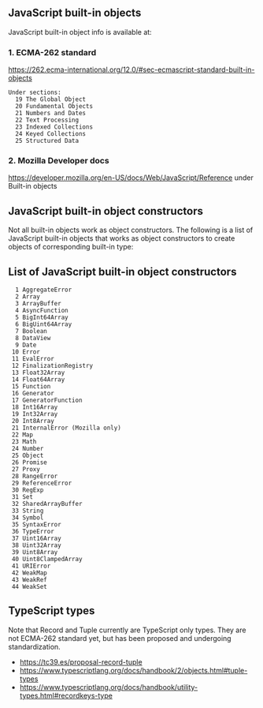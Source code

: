 
## JavaScript built-in objects

JavaScript built-in object info is available at:

### 1. ECMA-262 standard
https://262.ecma-international.org/12.0/#sec-ecmascript-standard-built-in-objects
```
Under sections:
  19 The Global Object
  20 Fundamental Objects
  21 Numbers and Dates
  22 Text Processing
  23 Indexed Collections
  24 Keyed Collections
  25 Structured Data
```

### 2. Mozilla Developer docs
https://developer.mozilla.org/en-US/docs/Web/JavaScript/Reference under Built-in objects

## JavaScript built-in object constructors

Not all built-in objects work as object constructors. The following is a list of 
JavaScript built-in objects that works as object constructors to create objects
of corresponding built-in type:

## List of JavaScript built-in object constructors
```
  1 AggregateError
  2 Array
  3 ArrayBuffer
  4 AsyncFunction
  5 BigInt64Array
  6 BigUint64Array
  7 Boolean
  8 DataView
  9 Date
 10 Error
 11 EvalError
 12 FinalizationRegistry
 13 Float32Array
 14 Float64Array
 15 Function
 16 Generator
 17 GeneratorFunction
 18 Int16Array
 19 Int32Array
 20 Int8Array
 21 InternalError (Mozilla only)
 22 Map
 23 Math
 24 Number
 25 Object
 26 Promise
 27 Proxy
 28 RangeError
 29 ReferenceError
 30 RegExp
 31 Set
 32 SharedArrayBuffer
 33 String
 34 Symbol
 35 SyntaxError
 36 TypeError
 37 Uint16Array
 38 Uint32Array
 39 Uint8Array
 40 Uint8ClampedArray
 41 URIError
 42 WeakMap
 43 WeakRef
 44 WeakSet
```

## TypeScript types

Note that Record and Tuple currently are TypeScript only types. They are
not ECMA-262 standard yet, but has been proposed and undergoing standardization.

- https://tc39.es/proposal-record-tuple
- https://www.typescriptlang.org/docs/handbook/2/objects.html#tuple-types
- https://www.typescriptlang.org/docs/handbook/utility-types.html#recordkeys-type

